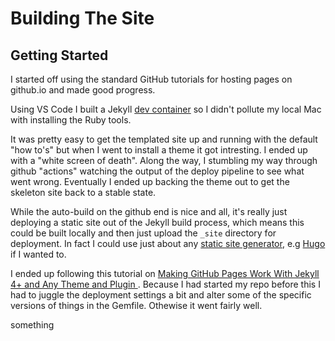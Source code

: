 # Building The Site

## Getting Started

I started off using the standard GitHub tutorials for hosting pages on github.io and made good progress.

Using VS Code I built a Jekyll [dev container](https://code.visualstudio.com/docs/devcontainers/containers) so I didn't pollute my local Mac with installing the Ruby tools.

It was pretty easy to get the templated site up and running with the default "how to's" but when I went to install a theme it got intresting. I ended up with a "white screen of death". Along the way, I stumbling my way through github "actions" watching the output of the deploy pipeline to see what went wrong. Eventually I ended up backing the theme out to get the skeleton site back to a stable state.

While the auto-build on the github end is nice and all, it's really just deploying a static site out of the Jekyll build process, which means this could be built locally and then just upload the `_site` directory for deployment. In fact I could use just about any [static site generator](https://jamstack.org/generators/), e.g [Hugo](https://gohugo.io/) if I wanted to.

I ended up following this tutorial on [Making GitHub Pages Work With Jekyll 4+ and Any Theme and Plugin ](https://www.moncefbelyamani.com/making-github-pages-work-with-latest-jekyll/). Because I had started my repo before this I had to juggle the deployment settings a bit and alter some of the specific versions of things in the Gemfile. Othewise it went fairly well.

 something